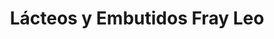 ---
title: "Lácteos y Embutidos Fray Leo"
url: /fraijanes/lacteos-y-embutidos-fray-leo/
shop: lácteos
---